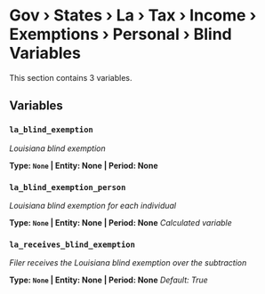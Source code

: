 # Gov › States › La › Tax › Income › Exemptions › Personal › Blind Variables

This section contains 3 variables.

## Variables

### `la_blind_exemption`
*Louisiana blind exemption*

**Type: `None` | Entity: None | Period: None**

### `la_blind_exemption_person`
*Louisiana blind exemption for each individual*

**Type: `None` | Entity: None | Period: None**
*Calculated variable*

### `la_receives_blind_exemption`
*Filer receives the Louisiana blind exemption over the subtraction*

**Type: `None` | Entity: None | Period: None**
*Default: True*
